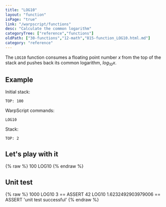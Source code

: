 ```yaml
---
title: "LOG10"
layout: "function"
isPage: "true"
link: "/warpscript/functions"
desc: "Calculate the common logarithm"
categoryTree: ["reference","functions"]
oldPath: ["30-functions","12-math","815-function_LOG10.html.md"]
category: "reference"
---
```

 

The `LOG10` function consumes a floating point number *x* from the top of the stack and pushes back its common logarithm, *log<sub>10</sub>x*.


## Example ##

Initial stack:

    TOP: 100


WarpScript commands:

    LOG10

Stack: 

    TOP: 2

## Let's play with it ##

{% raw %}
<warp10-warpscript-widget backend="{{backend}}"  exec-endpoint="{{execEndpoint}}">100
LOG10
</warp10-warpscript-widget>
{% endraw %}    


## Unit test ##

{% raw %}
<warp10-warpscript-widget backend="{{backend}}"  exec-endpoint="{{execEndpoint}}">1000 LOG10
3 == ASSERT
42 LOG10
1.6232492903979006 == ASSERT
'unit test successful'
</warp10-warpscript-widget>
{% endraw %}        
